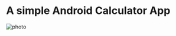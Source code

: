 # A simple Android Calculator App

![photo](http://ww1.sinaimg.cn/large/006bShEGgy1gf633fa55yj30u01t00u2.jpg)
